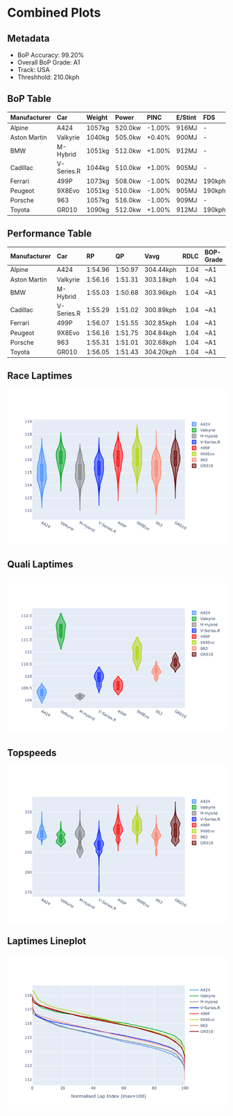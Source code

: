 # Combined Plots

## Metadata

- BoP Accuracy: 99.20%
- Overall BoP Grade: A1
- Track: USA
- Threshhold: 210.0kph

## BoP Table
| Manufacturer   | Car        | Weight   | Power   | PINC   | E/Stint   | FDS    |
|:---------------|:-----------|:---------|:--------|:-------|:----------|:-------|
| Alpine         | A424       | 1057kg   | 520.0kw | -1.00% | 916MJ     | -      |
| Aston Martin   | Valkyrie   | 1040kg   | 505.0kw | +0.40% | 900MJ     | -      |
| BMW            | M-Hybrid   | 1051kg   | 512.0kw | +1.00% | 912MJ     | -      |
| Cadillac       | V-Series.R | 1044kg   | 510.0kw | +1.00% | 905MJ     | -      |
| Ferrari        | 499P       | 1073kg   | 508.0kw | -1.00% | 902MJ     | 190kph |
| Peugeot        | 9X8Evo     | 1051kg   | 510.0kw | -1.00% | 905MJ     | 190kph |
| Porsche        | 963        | 1057kg   | 516.0kw | -1.00% | 909MJ     | -      |
| Toyota         | GR010      | 1090kg   | 512.0kw | +1.00% | 912MJ     | 190kph |

## Performance Table
| Manufacturer   | Car        | RP      | QP      | Vavg      |   RDLC | BOP-Grade   | Match   |
|:---------------|:-----------|:--------|:--------|:----------|-------:|:------------|:--------|
| Alpine         | A424       | 1:54.96 | 1:50.97 | 304.44kph |   1.04 | ~A1         | 99.69%  |
| Aston Martin   | Valkyrie   | 1:56.16 | 1:51.31 | 303.18kph |   1.04 | ~A1         | 99.84%  |
| BMW            | M-Hybrid   | 1:55.03 | 1:50.68 | 303.96kph |   1.04 | ~A1         | 99.34%  |
| Cadillac       | V-Series.R | 1:55.29 | 1:51.02 | 300.89kph |   1.04 | ~A1         | 99.83%  |
| Ferrari        | 499P       | 1:56.07 | 1:51.55 | 302.85kph |   1.04 | ~A1         | 99.37%  |
| Peugeot        | 9X8Evo     | 1:56.16 | 1:51.75 | 304.84kph |   1.04 | ~A1         | 95.82%  |
| Porsche        | 963        | 1:55.31 | 1:51.01 | 302.68kph |   1.04 | ~A1         | 99.84%  |
| Toyota         | GR010      | 1:56.05 | 1:51.43 | 304.20kph |   1.04 | ~A1         | 99.90%  |

## Race Laptimes
![Race Laptimes](images/race_violin.png)

## Quali Laptimes
![Quali Laptimes](images/quali_violin.png)

## Topspeeds
![Topspeeds](images/topspeed_violin.png)

## Laptimes Lineplot
![Laptimes Lineplot](images/laptime_line.png)

